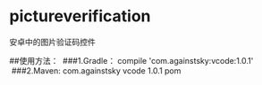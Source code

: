 # pictureverification
安卓中的图片验证码控件

##使用方法：
  ###1.Gradle：
          compile 'com.againstsky:vcode:1.0.1'
  ###2.Maven:
          <dependency>
           <groupId>com.againstsky</groupId>
           <artifactId>vcode</artifactId>
           <version>1.0.1</version>
           <type>pom</type>
          </dependency>

